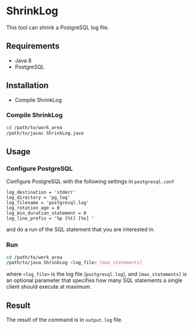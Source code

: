 # ShrinkLog

This tool can shrink a PostgreSQL log file.

## Requirements

* Java 8
* PostgreSQL

## Installation

* Compile ShrinkLog

### Compile ShrinkLog

```bash
cd /path/to/work_area
/path/to/javac ShrinkLog.java
```

## Usage

### Configure PostgreSQL

Configure PostgreSQL with the following settings in ```postgresql.conf```

```
log_destination = 'stderr'
log_directory = 'pg_log'
log_filename = 'postgresql.log'
log_rotation_age = 0
log_min_duration_statement = 0
log_line_prefix = '%p [%t] [%x] '
```

and do a run of the SQL statement that you are interested in.

### Run

```bash
cd /path/to/work_area
/path/to/java ShrinkLog <log_file> [max_statements]
```

where ```<log_file>``` is the log file (```postgresql.log```), and ```[max_statements]```
is an optional parameter that specifies how many SQL statements a single client
should execute at maximum.

## Result

The result of the command is in ```output.log``` file.

